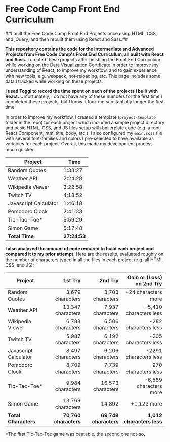 # Free Code Camp Front End Curriculum

##I built the Free Code Camp Front End Projects once using HTML, CSS, and jQuery, and then rebuilt them using React and Sass.##

**This repository contains the code for the Intermediate and Advanced Projects from Free Code Camp's Front End Curriculum, all built with React and Sass.** I created these projects after finishing the Front End Curriculum while working on the Data Visualization Certificate in order to improve my understanding of React, to improve my workflow, and to gain experience with new tools, e.g. webpack, hot-reloading, etc. This page includes some data I tracked while working on these projects.

**I used Toggl to record the time spent on each of the projects I built with React.** Unfortunately, I do not have any of these numbers for the first time I completed these projects, but I know it took me substantially longer the first time.

In order to improve my workflow, I created a template (`project-template` folder in the repo) for each project which included a simple project directory and basic HTML, CSS, and JS files setup with boilerplate code (e.g. a root React Component, html title, body, etc.). I also configured my `main.scss` file with several font-families and colors I pre-selected to have available as variables for each project. Overall, this made my development process much quicker.

| Project | Time |
| ------- | ---- |
| Random Quotes | 1:33:27 |
| Weather API | 2:24:28 |
| Wikipedia Viewer | 3:22:58 |
| Twitch TV | 4:18:52 |
| Javascript Calculator | 1:46:18 |
| Pomodoro Clock | 2:41:33 |
| Tic-Tac-Toe* | 5:59:29 |
| Simon Game | 5:17:48 |
| **Total Time** | **27:24:53** |

**I also analyzed the amount of code required to build each project and compared it to my prior attempt.** Here are the results, evaluated roughly on the number of characters typed in all the files in each project (e.g. all HTMl, CSS, and JS):

| Project | 1st Try | 2nd Try | Gain or (Loss) on 2nd Try |
| ------- | ---------------: | --------------: | --------------------: |
| Random Quotes | 3,679 characters | 3,703 characters | +24 characters more |
| Weather API | 13,347 characters | 7,937 characters | -5,410 characters less |
| Wikipedia Viewer | 6,788 characters | 6,506 characters | -282 characters less |
| Twitch TV | 5,987 characters | 6,192 characters | -205 characters less |
| Javascript Calculator | 8,497 characters | 6,206 characters | -2291 characters less |
| Pomodoro Clock | 8,709 characters | 7,739 characters | -970 characters less|
| Tic-Tac-Toe* | 9,984 characters | 16,573 characters | +6,589 characters more |
| Simon Game | 13,769 characters | 14,892 | +1,123 more |
| **Total Characters** | **70,760 characters** | **69,748 characters** | **1,012 characters less** |

*The first Tic-Tac-Toe game was beatable, the second one not-so.